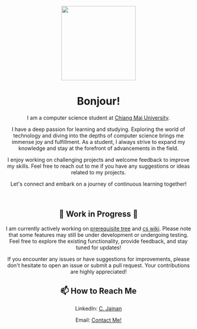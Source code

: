 <p align="center">
    <img src="https://venngage-wordpress.s3.amazonaws.com/uploads/2022/09/meme_this_is_fine_dog.png" width="200">
</p>

<h1 align="center">Bonjour!</h1>

<p align="center">I am a computer science student at <a href="https://www.google.com/search?client=safari&rls=en&q=chiang+mai+university&ie=UTF-8&oe=UTF-8">Chiang Mai University</a>.</p>

<p align="center">I have a deep passion for learning and studying. Exploring the world of technology and diving into the depths of computer science brings me immense joy and fulfillment. As a student, I always strive to expand my knowledge and stay at the forefront of advancements in the field.</p>

<p align="center">I enjoy working on challenging projects and welcome feedback to improve my skills. Feel free to reach out to me if you have any suggestions or ideas related to my projects.</p>

<p align="center">Let's connect and embark on a journey of continuous learning together!</p>


<br>

<h2 align="center">🚧 Work in Progress 🚧</h2>

<p align="center">I am currently actively working on <a href="https://github.com/AppleBoiy/prerequisite-tree">prerequisite tree</a> and <a href="https://github.com/AppleBoiy/cs-wiki">cs wiki</a>. Please note that some features may still be under development or undergoing testing. Feel free to explore the existing functionality, provide feedback, and stay tuned for updates!</p>

<p align="center">If you encounter any issues or have suggestions for improvements, please don't hesitate to open an issue or submit a pull request. Your contributions are highly appreciated!</p>

<h2 align="center">📫 How to Reach Me</h3>

<p align="center">LinkedIn: <a href="https://www.linkedin.com/in/chaipat-jainan/">C. Jainan</a><p>
<p align="center">Email: <a href="mailto:contact.chaipat@gmail.com">Contact Me!</a><p>



